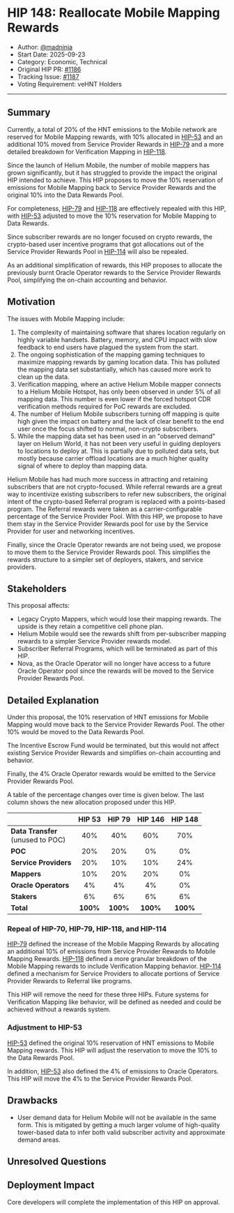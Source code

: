 # HIP 148: Reallocate Mobile Mapping Rewards

- Author: [@madninja](https://github.com/madninja)
- Start Date: 2025-09-23
- Category: Economic, Technical
- Original HIP PR: [#1186](https://github.com/helium/HIP/pull/1186)
- Tracking Issue: [#1187](https://github.com/helium/HIP/issues/1187)
- Voting Requirement: veHNT Holders

---

## Summary

Currently, a total of 20% of the HNT emissions to the Mobile network are reserved for Mobile Mapping rewards, with 10% allocated in [HIP-53][hip-53] and an additional 10% moved from Service Provider Rewards in [HIP-79][hip-79] and a more detailed breakdown for Verification Mapping in [HIP-118][hip-118].

Since the launch of Helium Mobile, the number of mobile mappers has grown significantly, but it has struggled to provide the impact the original HIP intended to achieve. This HIP proposes to move the 10% reservation of emissions for Mobile Mapping back to Service Provider Rewards and the original 10% into the Data Rewards Pool.

For completeness, [HIP-79][hip-79] and [HIP-118] are effectively repealed with this HIP, with [HIP-53][hip-53] adjusted to move the 10% reservation for Mobile Mapping to Data Rewards.

Since subscriber rewards are no longer focused on crypto rewards, the crypto-based user incentive programs that got allocations out of the Service Provider Rewards Pool in [HIP-114][hip-114] will also be repealed.

As an additional simplification of rewards, this HIP proposes to allocate the previously burnt Oracle Operator rewards to the Service Provider Rewards Pool, simplifying the on-chain accounting and behavior.

## Motivation

The issues with Mobile Mapping include:

1. The complexity of maintaining software that shares location regularly on highly variable handsets. Battery, memory, and CPU impact with slow feedback to end users have plagued the system from the start.
2. The ongoing sophistication of the mapping gaming techniques to maximize mapping rewards by gaming location data. This has polluted the mapping data set substantially, which has caused more work to clean up the data.
3. Verification mapping, where an active Helium Mobile mapper connects to a Helium Mobile Hotspot, has only been observed in under 5% of all mapping data. This number is even lower if the forced hotspot CDR verification methods required for PoC rewards are excluded.
4. The number of Helium Mobile subscribers turning off mapping is quite high given the impact on battery and the lack of clear benefit to the end user once the focus shifted to normal, non-crypto subscribers.
5. While the mapping data set has been used in an "observed demand" layer on Helium World, it has not been very useful in guiding deployers to locations to deploy at. This is partially due to polluted data sets, but mostly because carrier offload locations are a much higher quality signal of where to deploy than mapping data.

Helium Mobile has had much more success in attracting and retaining subscribers that are not crypto-focused. While referral rewards are a great way to incentivize existing subscribers to refer new subscribers, the original intent of the crypto-based Referral program is replaced with a points-based program. The Referral rewards were taken as a carrier-configurable percentage of the Service Provider Pool. With this HIP, we propose to have them stay in the Service Provider Rewards pool for use by the Service Provider for user and networking incentives.

Finally, since the Oracle Operator rewards are not being used, we propose to move them to the Service Provider Rewards pool. This simplifies the rewards structure to a simpler set of deployers, stakers, and service providers.

## Stakeholders

This proposal affects:

- Legacy Crypto Mappers, which would lose their mapping rewards. The upside is they retain a competitive cell phone plan.
- Helium Mobile would see the rewards shift from per-subscriber mapping rewards to a simpler Service Provider rewards model.
- Subscriber Referral Programs, which will be terminated as part of this HIP.
- Nova, as the Oracle Operator will no longer have access to a future Oracle Operator pool since the rewards will be moved to the Service Provider Rewards Pool.

## Detailed Explanation

Under this proposal, the 10% reservation of HNT emissions for Mobile Mapping would move back to the Service Provider Rewards Pool. The other 10% would be moved to the Data Rewards Pool.

The Incentive Escrow Fund would be terminated, but this would not affect existing Service Provider Rewards and simplifies on-chain accounting and behavior.

Finally, the 4% Oracle Operator rewards would be emitted to the Service Provider Rewards Pool.

A table of the percentage changes over time is given below. The last column shows the new allocation proposed under this HIP.

|                                      |  HIP 53  |  HIP 79  | HIP 146  | HIP 148  |
| ------------------------------------ | :------: | :------: | :------: | :------: |
| **Data Transfer**<br>(unused to POC) |   40%    |   40%    |   60%    |   70%    |
| **POC**                              |   20%    |   20%    |    0%    |    0%    |
| **Service Providers**                |   20%    |   10%    |   10%    |   24%    |
| **Mappers**                          |   10%    |   20%    |   20%    |    0%    |
| **Oracle Operators**                 |    4%    |    4%    |    4%    |    0%    |
| **Stakers**                          |    6%    |    6%    |    6%    |    6%    |
| **Total**                            | **100%** | **100%** | **100%** | **100%** |

### Repeal of HIP-70, HIP-79, HIP-118, and HIP-114

[HIP-79][hip-79] defined the increase of the Mobile Mapping Rewards by allocating an additional 10% of emissions from Service Provider Rewards to Mobile Mapping Rewards. [HIP-118][hip-118] defined a more granular breakdown of the Mobile Mapping rewards to include Verification Mapping behavior. [HIP-114][hip-114] defined a mechanism for Service Providers to allocate portions of Service Provider Rewards to Referral like programs.

This HIP will remove the need for these three HIPs. Future systems for Verification Mapping like behavior, will be defined as needed and could be achieved without a rewards system.

### Adjustment to HIP-53

[HIP-53][hip-53] defined the original 10% reservation of HNT emissions to Mobile Mapping rewards. This HIP will adjust the reservation to move the 10% to the Data Rewards Pool.

In addition, [HIP-53][hip-53] also defined the 4% of emissions to Oracle Operators. This HIP will move the 4% to the Service Provider Rewards Pool.

## Drawbacks

- User demand data for Helium Mobile will not be available in the same form. This is mitigated by getting a much larger volume of high-quality tower-based data to infer both valid subscriber activity and approximate demand areas.

## Unresolved Questions

## Deployment Impact

Core developers will complete the implementation of this HIP on approval.

[hip-53]: https://github.com/helium/HIP/blob/main/0053-mobile-dao.md
[hip-79]: https://github.com/helium/HIP/blob/main/0079-increase-mobile-mapping-rewards.md
[hip-118]: https://github.com/helium/HIP/blob/main/0118-mobile-verification-mapping.md
[hip-114]: https://github.com/helium/HIP/blob/main/0114-mobile-referral-programs.md
